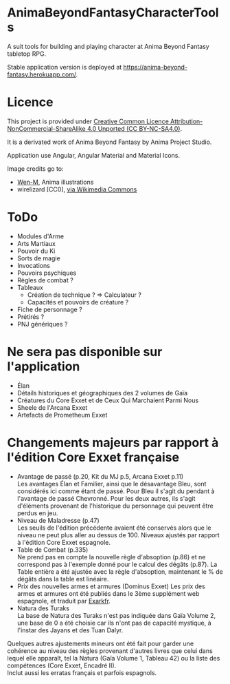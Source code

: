 # AnimaBeyondFantasyCharacterTools

A suit tools for building and playing character at Anima Beyond Fantasy tabletop RPG.

Stable application version is deployed at https://anima-beyond-fantasy.herokuapp.com/.

# Licence

This project is provided under [Creative Common Licence Attribution-NonCommercial-ShareAlike 4.0 Unported (CC BY-NC-SA4.0)](http://creativecommons.org/licenses/by-nc-sa/4.0/).

It is a derivated work of Anima Beyond Fantasy by Anima Project Studio.

Application use Angular, Angular Material and Material Icons.

Image credits go to:

- [Wen-M](https://www.deviantart.com/wen-m), Anima illustrations
- wirelizard [CC0], [via Wikimedia Commons](https://commons.wikimedia.org/wiki/File:Ten_sided_dice.png)

# ToDo

- Modules d'Arme
- Arts Martiaux
- Pouvoir du Ki
- Sorts de magie
- Invocations
- Pouvoirs psychiques
- Règles de combat ?
- Tableaux
  - Création de technique ? => Calculateur ?
  - Capacités et pouvoirs de créature ?
- Fiche de personnage ?
- Prétirés ?
- PNJ génériques ?

# Ne sera pas disponible sur l'application

- Élan
- Détails historiques et géographiques des 2 volumes de Gaïa
- Créatures du Core Exxet et de Ceux Qui Marchaient Parmi Nous
- Sheele de l'Arcana Exxet
- Artefacts de Prometheum Exxet

# Changements majeurs par rapport à l'édition Core Exxet française

- Avantage de passé (p.20, Kit du MJ p.5, Arcana Exxet p.11)  
  Les avantages Élan et Familier, ainsi que le désavantage Bleu, sont considérés ici comme étant de passé. Pour Bleu il s'agit du pendant à l'avantage de passé Chevronné. Pour les deux autres, ils s'agit d'éléments provenant de l'historique du personnage qui peuvent être perdus en jeu.
- Niveau de Maladresse (p.47)  
  Les seuils de l'édition précédente avaient été conservés alors que le niveau ne peut plus aller au dessus de 100. Niveaux ajustés par rapport à l'édition Core Exxet espagnole.
- Table de Combat (p.335)  
  Ne prend pas en compte la nouvelle règle d'absoption (p.86) et ne correspond pas à l'exemple donné pour le calcul des dégâts (p.87). La Table entière a été ajustée avec la règle d'absoption, maintenant le % de dégâts dans la table est linéaire.
- Prix des nouvelles armes et armures (Dominus Exxet)
  Les prix des armes et armures ont été publiés dans le 3ème supplément web espagnole, et traduit par [Exarkfr](http://projet.animajdr.free.fr/download.php?view.210).
- Natura des Turaks  
  La base de Natura des Turaks n'est pas indiquée dans Gaïa Volume 2, une base de 0 a été choisie car ils n'ont pas de capacité mystique, à l'instar des Jayans et des Tuan Dalyr.

Quelques autres ajustements mineurs ont été fait pour garder une cohérence au niveau des règles provenant d'autres livres que celui dans lequel elle apparaît, tel la Natura (Gaïa Volume 1, Tableau 42) ou la liste des compétences (Core Exxet, Encadré II).  
Inclut aussi les erratas français et parfois espagnols.
